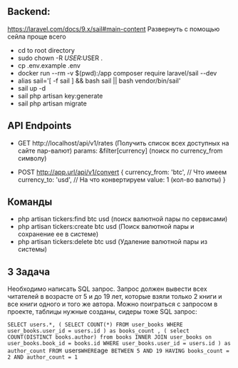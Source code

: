 ## Backend:
https://laravel.com/docs/9.x/sail#main-content Развернуть с помощью сейла проще всего


- cd to root directory
- sudo chown -R $USER:$USER .
- cp .env.example .env
- docker run --rm -v $(pwd):/app composer require laravel/sail --dev
- alias sail='[ -f sail ] && bash sail || bash vendor/bin/sail'
- sail up -d
- sail php artisan key:generate
- sail php artisan migrate

## API Endpoints
- GET http://localhost/api/v1/rates (Получить список всех доступных на сайте пар-валют) params: &filter[currency] (поиск по currency_from символу)

- POST http://app.url/api/v1/convert
    {
        currency_from: 'btc', // Что имеем
        currency_to: 'usd', // На что конвертируем
        value: 1 (кол-во валюты)
    }


## Команды
- php artisan tickers:find btc usd (поиск валютной пары по сервисами)
-  php artisan tickers:create btc usd (Поиск валютной пары и сохранение ее в системе)
-  php artisan tickers:delete btc usd (Удаление валютной пары из системы)

## 3 Задача
Необходимо написать SQL запрос. Запрос должен вывести всех читателей в возрасте от 5 и до 19 лет, которые взяли только 2 книги и все книги одного и того же автора. Можно поиграться с запросом в проекте, таблицы нужные созданы, сидеры тоже
SQL запрос:

`SELECT users.*, (
        SELECT COUNT(*)
        FROM user_books
        WHERE user_books.user_id = users.id
        ) as books_count , (
            select COUNT(DISTINCT books.author) from books
            INNER JOIN user_books on user_books.book_id = books.id
            WHERE user_books.user_id = users.id
        ) as author_count FROM `users`
WHERE `age` BETWEEN 5 AND 19
HAVING books_count = 2 AND author_count = 1`

